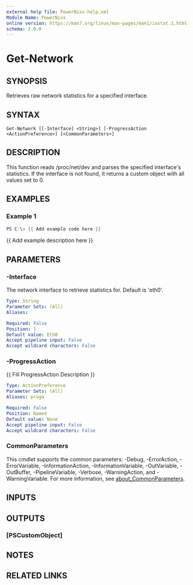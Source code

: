 ```yaml
---
external help file: PowerNixx-help.xml
Module Name: PowerNixx
online version: https://man7.org/linux/man-pages/man1/iostat.1.html
schema: 2.0.0
---
```


# Get-Network

## SYNOPSIS
Retrieves raw network statistics for a specified interface.

## SYNTAX

```
Get-Network [[-Interface] <String>] [-ProgressAction <ActionPreference>] [<CommonParameters>]
```

## DESCRIPTION
This function reads /proc/net/dev and parses the specified interface's statistics.
If the interface is not found, it returns a custom object with all values set to 0.

## EXAMPLES

### Example 1
```powershell
PS C:\> {{ Add example code here }}
```

{{ Add example description here }}

## PARAMETERS

### -Interface
The network interface to retrieve statistics for.
Default is 'eth0'.

```yaml
Type: String
Parameter Sets: (All)
Aliases:

Required: False
Position: 1
Default value: Eth0
Accept pipeline input: False
Accept wildcard characters: False
```

### -ProgressAction
{{ Fill ProgressAction Description }}

```yaml
Type: ActionPreference
Parameter Sets: (All)
Aliases: proga

Required: False
Position: Named
Default value: None
Accept pipeline input: False
Accept wildcard characters: False
```

### CommonParameters
This cmdlet supports the common parameters: -Debug, -ErrorAction, -ErrorVariable, -InformationAction, -InformationVariable, -OutVariable, -OutBuffer, -PipelineVariable, -Verbose, -WarningAction, and -WarningVariable. For more information, see [about_CommonParameters](http://go.microsoft.com/fwlink/?LinkID=113216).

## INPUTS

## OUTPUTS

### [PSCustomObject]
## NOTES

## RELATED LINKS
